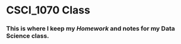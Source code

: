 # CSCI_1070 Class

### This is where I keep my ***Homework*** and notes for my Data Science class. 
